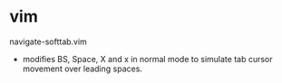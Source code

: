vim
===

navigate-softtab.vim 
* modifies BS, Space, X and x in normal mode to simulate tab cursor movement over leading spaces.
                       
